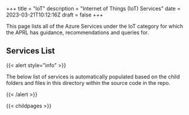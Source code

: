 +++
title = "IoT"
description = "Internet of Things (IoT) Services"
date = 2023-03-21T10:12:16Z
draft = false
+++

This page lists all of the Azure Services under the IoT category for which the APRL has guidance, recommendations and queries for.

## Services List

{{< alert style="info" >}}

The below list of services is automatically populated based on the child folders and files in this directory within the source code in the repo.

{{< /alert >}}

{{< childpages >}}
